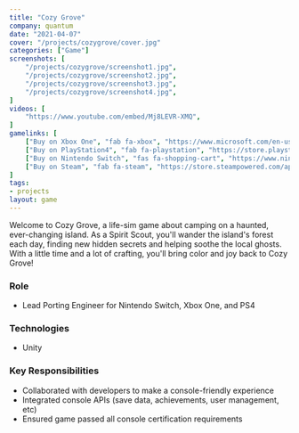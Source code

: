 ```yaml
---
title: "Cozy Grove"
company: quantum
date: "2021-04-07"
cover: "/projects/cozygrove/cover.jpg"
categories: ["Game"]
screenshots: [
    "/projects/cozygrove/screenshot1.jpg",
    "/projects/cozygrove/screenshot2.jpg",
    "/projects/cozygrove/screenshot3.jpg",
    "/projects/cozygrove/screenshot4.jpg",
]
videos: [
    "https://www.youtube.com/embed/Mj8LEVR-XMQ",
]
gamelinks: [
    ["Buy on Xbox One", "fab fa-xbox", "https://www.microsoft.com/en-us/p/cozy-grove/9pjcc91cz3wn"],
    ["Buy on PlayStation4", "fab fa-playstation", "https://store.playstation.com/en-us/concept/10002088"],
    ["Buy on Nintendo Switch", "fas fa-shopping-cart", "https://www.nintendo.com/games/detail/cozy-grove-switch/"],
    ["Buy on Steam", "fab fa-steam", "https://store.steampowered.com/app/1458100/Cozy_Grove"]
]
tags:
- projects
layout: game
---
```


Welcome to Cozy Grove, a life-sim game about camping on a haunted, ever-changing island. As a Spirit Scout, you'll wander the island's forest each day, finding new hidden secrets and helping soothe the local ghosts. With a little time and a lot of crafting, you'll bring color and joy back to Cozy Grove!

### Role
* Lead Porting Engineer for Nintendo Switch, Xbox One, and PS4

### Technologies
* Unity

### Key Responsibilities
* Collaborated with developers to make a console-friendly experience
* Integrated console APIs (save data, achievements, user management, etc)
* Ensured game passed all console certification requirements 